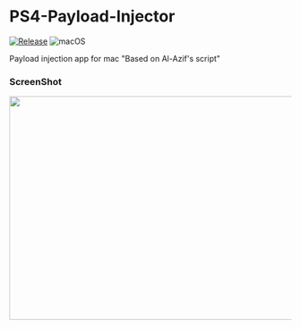 # PS4-Payload-Injector
[![Release](https://img.shields.io/github/release/crazymind90/PS4-Payload-Injector.svg?label=Release)](https://GitHub.com/crazymind90/PS4-Payload-Injector/releases/)
![macOS](https://img.shields.io/badge/macOS-12%2B-yellow.svg)

Payload injection app for mac "Based on Al-Azif's script" 

 
### ScreenShot

<img src="https://crazy90.com/Crazy/Files/Screen Shot 2022-05-21 at 7.20.52 AM.png" height="400" width="580" style="margin:0 auto"/> 
